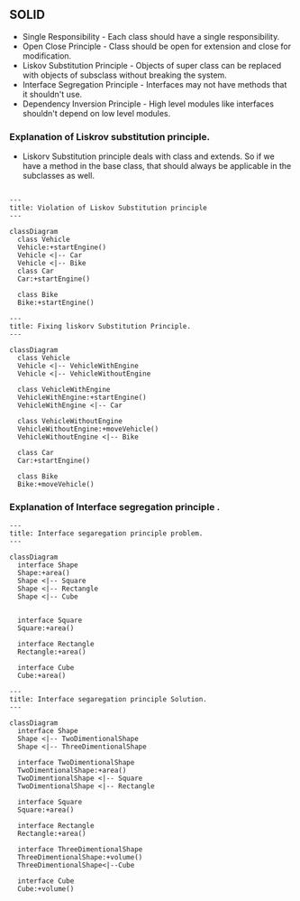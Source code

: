 
## SOLID
- Single Responsibility - Each class should have a single responsibility. 
- Open Close Principle - Class should be open for extension and close for modification. 
- Liskov Substitution Principle - Objects of super class can be replaced with objects of subsclass without breaking the system. 
- Interface Segregation Principle - Interfaces may not have methods that it shouldn't use. 
- Dependency Inversion Principle - High level modules like interfaces shouldn't depend on low level modules.


### Explanation of Liskrov substitution principle. 


* Liskorv Substitution principle deals with class and extends. So if we have a method in the base class, that should always be applicable in the subclasses as well. 

```mermaid

---
title: Violation of Liskov Substitution principle
---

classDiagram
  class Vehicle
  Vehicle:+startEngine()
  Vehicle <|-- Car
  Vehicle <|-- Bike
  class Car
  Car:+startEngine()

  class Bike
  Bike:+startEngine()
```

```mermaid
---
title: Fixing liskorv Substitution Principle. 
---

classDiagram
  class Vehicle
  Vehicle <|-- VehicleWithEngine
  Vehicle <|-- VehicleWithoutEngine

  class VehicleWithEngine
  VehicleWithEngine:+startEngine()
  VehicleWithEngine <|-- Car
  
  class VehicleWithoutEngine
  VehicleWithoutEngine:+moveVehicle()
  VehicleWithoutEngine <|-- Bike
  
  class Car
  Car:+startEngine()

  class Bike
  Bike:+moveVehicle()

```
### Explanation of Interface segregation principle . 

```mermaid
---
title: Interface segaregation principle problem. 
---

classDiagram
  interface Shape
  Shape:+area()
  Shape <|-- Square
  Shape <|-- Rectangle
  Shape <|-- Cube
  

  interface Square
  Square:+area()
  
  interface Rectangle
  Rectangle:+area()
  
  interface Cube
  Cube:+area()
```
```mermaid
---
title: Interface segaregation principle Solution. 
---

classDiagram
  interface Shape
  Shape <|-- TwoDimentionalShape
  Shape <|-- ThreeDimentionalShape
  
  interface TwoDimentionalShape
  TwoDimentionalShape:+area()
  TwoDimentionalShape <|-- Square
  TwoDimentionalShape <|-- Rectangle

  interface Square
  Square:+area()
  
  interface Rectangle
  Rectangle:+area()

  interface ThreeDimentionalShape
  ThreeDimentionalShape:+volume()
  ThreeDimentionalShape<|--Cube

  interface Cube
  Cube:+volume()
```


